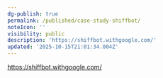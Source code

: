 ```yaml
---
dg-publish: true
permalink: /published/case-study-shiffbot/
noteIcon: ''
visibility: public
description: 'https://shiffbot.withgoogle.com/'
updated: '2025-10-15T21:01:34.004Z'
---
```


https://shiffbot.withgoogle.com/
